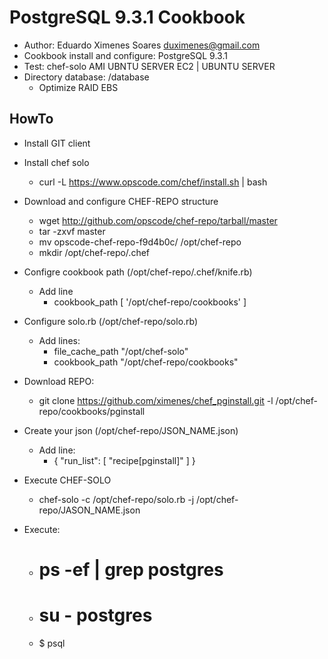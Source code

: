 PostgreSQL 9.3.1 Cookbook
================

 - Author: Eduardo Ximenes Soares <duximenes@gmail.com>
 - Cookbook install and configure: PostgreSQL 9.3.1
 - Test: chef-solo AMI UBNTU SERVER EC2 | UBUNTU SERVER 
 - Directory database: /database 
	- Optimize RAID EBS


HowTo
------------------

 - Install GIT client

 - Install chef solo
	- curl -L https://www.opscode.com/chef/install.sh | bash

 - Download and configure CHEF-REPO structure
	- wget http://github.com/opscode/chef-repo/tarball/master
	- tar -zxvf master  
	- mv opscode-chef-repo-f9d4b0c/ /opt/chef-repo
	- mkdir /opt/chef-repo/.chef
 
 - Configre cookbook path (/opt/chef-repo/.chef/knife.rb)
	- Add line
		- cookbook_path [ '/opt/chef-repo/cookbooks' ]
 
 - Configure solo.rb (/opt/chef-repo/solo.rb)
	- Add lines:
		- file_cache_path "/opt/chef-solo"
		- cookbook_path "/opt/chef-repo/cookbooks"

 - Download REPO: 
	- git clone https://github.com/ximenes/chef_pginstall.git  -l /opt/chef-repo/cookbooks/pginstall

 - Create your json (/opt/chef-repo/JSON_NAME.json)
	- Add line: 
		-  {   "run_list": [ "recipe[pginstall]" ] } 

 - Execute CHEF-SOLO
	- chef-solo -c /opt/chef-repo/solo.rb -j /opt/chef-repo/JASON_NAME.json


 - Execute:
	- # ps -ef | grep postgres
	- # su - postgres
	- $ psql

